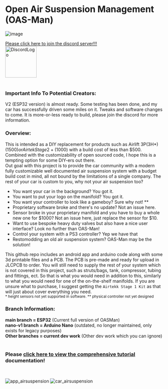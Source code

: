 # Open Air Suspension Management (OAS-Man)
![image](https://github.com/user-attachments/assets/2990d62f-51a5-47d8-a54a-e71efa27a2cd)
<!---![image](https://github.com/user-attachments/assets/ea535981-4f51-4782-8f93-9eb1126dc81b)-->

<a href="https://discord.gg/pUf7FmHKpg">
Please click here to join the discord server!!!<br>
<img src="https://seeklogo.com/images/D/discord-logo-134E148657-seeklogo.com.png" alt="DiscordLogo" width="100" height="100">
</a> 

<br>
<br>

### Important Info To Potential Creators:
V2 (ESP32 version) is almost ready. Some testing has been done, and my car has successfully driven some miles on it. Tweaks and software changes to come. It is more-or-less ready to build, please join the discord for more information.<br>

### Overview:
This is intended as a DIY replacement for products such as Airlift 3P(3H*) ($1500) or Airtek Stage 2+ ($1000) with a build cost of less than $500. Combined with the customizability of open sourced code, I hope this is a tempting option for some DIY-ers out there.<br>
Out goal with this project is to provide the car community with a modern fully customizable well documented air suspension system with a budget build cost in mind, all not bound by the limitations of a single company. The rest of your car is custom to you, why not your air suspension too?<br>
- You want your car in the background? You got it.<br>
- You want to put your logo on the manifold? You got it.<br>
- You want your controller to look like a gameboy? Sure why not! **<br>
- Proprietary software broke and there's no update? Not an issue here.<br>
- Sensor broke in your proprietary manifold and you have to buy a whole new one for $1000? Not an issue here, just replace the sensor for $10.<br>
- Want to use bespoke heavy duty valves but also have a nice user interface? Look no further than OAS-Man!<br>
- Control your system with a PS3 controller? Yep we have that<br>
- Restomodding an old air suspension system? OAS-Man may be the solution!<br>

This github repo includes an android app and arduino code along with some 3d printable files and a PCB. The PCB is pre-made and ready for upload in JLCPCB to order. You will still need to supply the rest of your system which is not covered in this project, such as struts/bags, tank, compressor, tubing and fittings, ect. So that is what you would need in addition to this, similarly to what you would need for one of the on-the-shelf manifolds. If you are unsure what to purchase, I suggest getting the `Airtekk Stage 1 Kit` as that will just about cover everything you need.<br>
<sub>* height sensors not yet supported in software. ** physical controller not yet designed</sub><br>

### Branch Information:
**main branch = ESP32** (Current full version of OASMan)<br>
**nano-v1 branch = Arduino Nano** (outdated, no longer maintained, only exists for legacy purposes)<br>
**Other branches = current dev work** (Other dev work which you can ignore)<br>
<br>

### Please [click here to view the comprehensive tutorial](/tutorial/README.md) documentation!<br>
<br>

<!---
**Loose steps:** <br>
1. Order parts, order circuit board on JLPCB website, 3d print parts
2. Solder parts to circuit board, flip all switches to off
    1. For the manifold connector, wire the white wires (abcdefgh) in alphabetical order on the board, so 1 is a, 2 is b, and so on. The 9th wire goes to the spot right above the rest of the wires.
    2. The pressure sensors go in order... 1(manifold) -> FP (board) ... 4 -> RD. In general the order of everything is FRONT PASSENGER, REAR PASSENGER, FRONT DRIVER, REAR DRIVER abbreviatted FP, RP, FD, RD, sorry for the odd order it happened by accident
4. Configure code:
    1. get mac address of HC-06 bluetooth device by using an app or sommething to find it.
    2. Put the mac address in the android code, replacing the old mac address
    3. (Optional) Update the passwords in the app and arduino code if you want
    4. Write code to arduino
5. Circuit board single switch off, on the double switch make the top one on and bottom one off (this will power the arduino by 5v from the buck converter. 12 is bottom switch if you want to use that instead but you can ignore it)
-->


![app_airsuspension](https://user-images.githubusercontent.com/7937950/236578835-0e3a208d-48cf-48e8-a882-4479f1afe35c.png)
![car_airsuspension](https://user-images.githubusercontent.com/7937950/236578918-bfa39ad6-a3b5-4d52-b36a-be34e8c608af.png)
